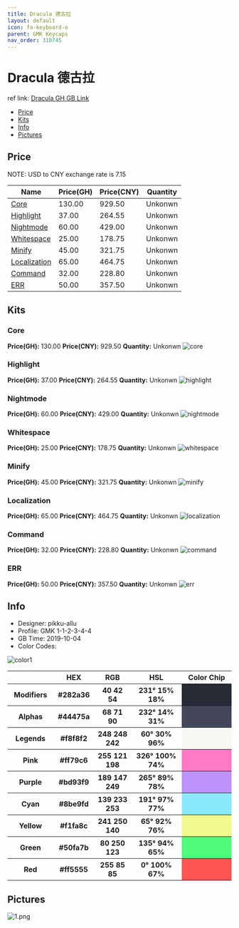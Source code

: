 ```yaml
---
title: Dracula 德古拉
layout: default
icon: fa-keyboard-o
parent: GMK Keycaps
nav_order: 310745
---
```


# Dracula 德古拉

ref link: [Dracula GH GB Link]()  

* [Price](#price)  
* [Kits](#kits)  
* [Info](#info)  
* [Pictures](#pictures)  


## Price
NOTE: USD to CNY exchange rate is 7.15

| Name          | Price(GH)    |  Price(CNY) | Quantity |
| ------------- | ------------ |  ---------- | -------- |
|[Core](#core)|130.00|929.50|Unkonwn|
|[Highlight](#highlight)|37.00|264.55|Unkonwn|
|[Nightmode](#nightmode)|60.00|429.00|Unkonwn|
|[Whitespace](#whitespace)|25.00|178.75|Unkonwn|
|[Minify](#minify)|45.00|321.75|Unkonwn|
|[Localization](#localization)|65.00|464.75|Unkonwn|
|[Command](#command)|32.00|228.80|Unkonwn|
|[ERR](#err)|50.00|357.50|Unkonwn|


## Kits
### Core
**Price(GH):** 130.00    **Price(CNY):** 929.50    **Quantity:** Unkonwn
<img src="{{ 'assets/images/gmk-keycaps/dracula/kits_pics/core.jpg' | relative_url }}" alt="core" class="image featured">

### Highlight
**Price(GH):** 37.00    **Price(CNY):** 264.55    **Quantity:** Unkonwn
<img src="{{ 'assets/images/gmk-keycaps/dracula/kits_pics/highlight.jpg' | relative_url }}" alt="highlight" class="image featured">

### Nightmode
**Price(GH):** 60.00    **Price(CNY):** 429.00    **Quantity:** Unkonwn
<img src="{{ 'assets/images/gmk-keycaps/dracula/kits_pics/nightmode.jpg' | relative_url }}" alt="nightmode" class="image featured">

### Whitespace
**Price(GH):** 25.00    **Price(CNY):** 178.75    **Quantity:** Unkonwn
<img src="{{ 'assets/images/gmk-keycaps/dracula/kits_pics/whitespace.jpg' | relative_url }}" alt="whitespace" class="image featured">

### Minify
**Price(GH):** 45.00    **Price(CNY):** 321.75    **Quantity:** Unkonwn
<img src="{{ 'assets/images/gmk-keycaps/dracula/kits_pics/minify.jpg' | relative_url }}" alt="minify" class="image featured">

### Localization
**Price(GH):** 65.00    **Price(CNY):** 464.75    **Quantity:** Unkonwn
<img src="{{ 'assets/images/gmk-keycaps/dracula/kits_pics/localization.jpg' | relative_url }}" alt="localization" class="image featured">

### Command
**Price(GH):** 32.00    **Price(CNY):** 228.80    **Quantity:** Unkonwn
<img src="{{ 'assets/images/gmk-keycaps/dracula/kits_pics/command.jpg' | relative_url }}" alt="command" class="image featured">

### ERR
**Price(GH):** 50.00    **Price(CNY):** 357.50    **Quantity:** Unkonwn
<img src="{{ 'assets/images/gmk-keycaps/dracula/kits_pics/err.jpg' | relative_url }}" alt="err" class="image featured">


## Info  
* Designer: pikku-allu  
* Profile: GMK 1-1-2-3-4-4  
* GB Time: 2019-10-04  
* Color Codes:  

<img src="{{ 'assets/images/gmk-keycaps/dracula/color1.png' | relative_url }}" alt="color1" class="image featured">

<table style="width:100%">
  <tr>
    <th width="100"></th>
    <th width="80">HEX</th>
    <th width="100">RGB</th>
    <th width="150">HSL</th>
    <th width="150">Color Chip</th>
  </tr>
  <tr>
    <th><b> Modifiers </b></th>
    <th> #282a36 </th>
    <th> 40 42 54 </th>
    <th> 231° 15% 18% </th>
    <th style="background-color: rgb(40 42 54)">&#160;</th>
  </tr>
  <tr>
    <th><b> Alphas </b></th>
    <th> #44475a </th>
    <th> 68 71 90 </th>
    <th> 232° 14% 31% </th>
    <th style="background-color: rgb(68 71 90)">&#160;</th>
  </tr>
  <tr>
    <th><b> Legends </b></th>
    <th> #f8f8f2 </th>
    <th> 248 248 242 </th>
    <th> 60° 30% 96% </th>
    <th style="background-color: rgb(248 248 242)">&#160;</th>
  </tr>
  <tr>
    <th><b> Pink </b></th>
    <th> #ff79c6 </th>
    <th> 255 121 198 </th>
    <th> 326° 100% 74% </th>
    <th style="background-color: rgb(255 121 198)">&#160;</th>
  </tr>
  <tr>
    <th><b> Purple </b></th>
    <th> #bd93f9 </th>
    <th> 189 147 249 </th>
    <th> 265° 89% 78% </th>
    <th style="background-color: rgb(189 147 249)">&#160;</th>
  </tr>
  <tr>
    <th><b> Cyan </b></th>
    <th> #8be9fd </th>
    <th> 139 233 253 </th>
    <th> 191° 97% 77% </th>
    <th style="background-color: rgb(139 233 253)">&#160;</th>
  </tr>
  <tr>
    <th><b> Yellow </b></th>
    <th> #f1fa8c </th>
    <th> 241 250 140 </th>
    <th> 65° 92% 76% </th>
    <th style="background-color: rgb(241 250 140)">&#160;</th>
  </tr>
  <tr>
    <th><b> Green </b></th>
    <th> #50fa7b </th>
    <th> 80 250 123 </th>
    <th> 135° 94% 65% </th>
    <th style="background-color: rgb(80 250 123)">&#160;</th>
  </tr>
  <tr>
    <th><b> Red </b></th>
    <th> #ff5555 </th>
    <th> 255 85 85 </th>
    <th> 0° 100% 67% </th>
    <th style="background-color: rgb(255 85 85)">&#160;</th>
  </tr>
</table>

## Pictures  
<img src="{{ 'assets/images/gmk-keycaps/dracula/rendering_pics/1.png' | relative_url }}" alt="1.png" class="image featured">
